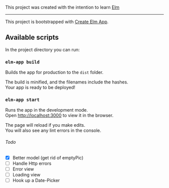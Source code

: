 This project was created with the intention to learn [Elm](http://elm-lang.org/)

-----

This project is bootstrapped with [Create Elm App](https://github.com/halfzebra/create-elm-app).

## Available scripts
In the project directory you can run:
### `elm-app build`
Builds the app for production to the `dist` folder.  

The build is minified, and the filenames include the hashes.  
Your app is ready to be deployed!

### `elm-app start`
Runs the app in the development mode.  
Open [http://localhost:3000](http://localhost:3000) to view it in the browser.

The page will reload if you make edits.  
You will also see any lint errors in the console.

###### Todo

- [x] Better model (get rid of emptyPic)
- [ ] Handle Http errors
- [ ] Error view 
- [ ] Loading view
- [ ] Hook up a Date-Picker